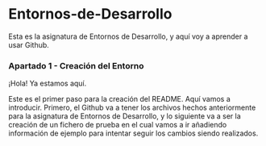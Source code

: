 # Entornos-de-Desarrollo
Esta es la asignatura de Entornos de Desarrollo, y aquí voy a aprender a usar Github.

### Apartado 1 - Creación del Entorno

¡Hola!
Ya estamos aquí.

Este es el primer paso para la creación del README. Aquí vamos a introducir. Primero, el Github va a tener los archivos hechos anteriormente para la asignatura de Entornos de Desarrollo, y lo siguiente va a ser la creación de un fichero de prueba en el cual vamos a ir añadiendo información de ejemplo para intentar seguir los cambios siendo realizados.
